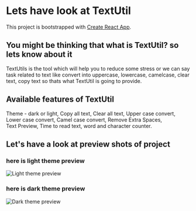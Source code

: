 # Lets have look at TextUtil

This project is bootstrapped with [Create React App](https://github.com/facebook/create-react-app).

## You might be thinking that what is TextUtil? so lets know about it

TextUtils is the tool which will help you to reduce some stress or we can say task related to text like convert into uppercase, lowercase, camelcase, clear text, copy text so thats what TextUtil is going to provide.


## Available features of TextUtil

Theme - dark or light,
Copy all text,
Clear all text,
Upper case convert,
Lower case convert,
Camel case convert,
Remove Extra Spaces,  
Text Preview,
Time to read text,
word and character counter. 

## Let's have a look at preview shots of project

### here is light theme preview

![Light theme preview](https://user-images.githubusercontent.com/60084238/193393443-27d06393-67bd-4e81-a1f6-f57795c8cdaf.PNG)

### here is dark theme preview

![Dark theme preview](https://user-images.githubusercontent.com/60084238/193393444-730460fd-d411-4770-a01e-ac87e07b184e.PNG)
